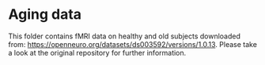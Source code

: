 # Aging data

This folder contains fMRI data on healthy and old subjects downloaded from: https://openneuro.org/datasets/ds003592/versions/1.0.13.
Please take a look at the original repository for further information.

